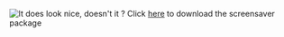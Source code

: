 ![It does look nice, doesn't it ?](https://github.com/tomahh/speaking-watch-osx/raw/master/resources/capture.jpg)
Click [here](https://github.com/tomahh/speaking-watch-osx/releases/download/0.1.0/SpeakingWatch.saver.zip) to download the screensaver package
